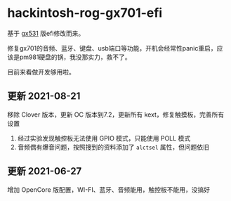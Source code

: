 # hackintosh-rog-gx701-efi

基于 [gx531](https://github.com/williambj1/Hackintosh-Asus-ROG-Laptop-Coffee-Lake) 版efi修改而来。

修复gx701的音频、蓝牙、键盘、usb端口等功能，开机会经常性panic重启，应该是pm981硬盘的锅，我没那实力，救不了。

目前来看做开发够用啦。

更新 2021-08-21
---

移除 Clover 版本，更新 OC 版本到7.2，更新所有 kext，修复触摸板，完善所有设置

1. 经过实验发现触控板无法使用 GPIO 模式，只能使用 POLL 模式
2. 音频偶有爆音问题，按照搜到的资料添加了 `alctsel` 属性，但问题依旧

更新 2021-06-27
---

增加 OpenCore 版配置，WI-FI、蓝牙、音频能用，触控板不能用，没搞好
